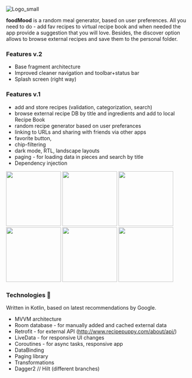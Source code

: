 ![Logo_small](https://user-images.githubusercontent.com/52376789/90369822-0fda9480-e075-11ea-8c88-20f9de9d4046.png)

**foodMood** is a random meal generator, based on user preferences. 
All you need to do - add fav recipes to virtual recipe book and when needed the app provide a suggestion that you will love. 
Besides, the discover option allows to browse external recipes and save them to the personal folder.

### Features v.2
* Base fragment architecture
* Improved cleaner navigation and toolbar+status bar
* Splash screen (right way)

### Features v.1
* add and store recipes (validation, categorization, search)
* browse external recipe DB by title and ingredients and add to local Recipe Book
* random recipe generator based on user preferances
* linking to URLs and sharing with friends via other apps
* favorite button, 
* chip-filtering
* dark mode, RTL, landscape layouts
* paging - for loading data in pieces and search by title
* Dependency injection


<img src="https://user-images.githubusercontent.com/52376789/90375840-2afdd200-e07e-11ea-9c86-69551449938f.jpg" width=150>    <img src="https://user-images.githubusercontent.com/52376789/90377266-72855d80-e080-11ea-9bf7-f717b523731e.jpg" width=150>   <img src="https://user-images.githubusercontent.com/52376789/90377013-086cb880-e080-11ea-8b8e-30fee7c8cddc.jpg" width=150>   <img src="https://user-images.githubusercontent.com/52376789/90377070-1d494c00-e080-11ea-90d0-c8ef2960093d.jpg" width=150>   <img src="https://user-images.githubusercontent.com/52376789/90377551-cbed8c80-e080-11ea-87ed-ab200d7ca506.jpg" width=150>   <img src="https://user-images.githubusercontent.com/52376789/90376575-5af9a500-e07f-11ea-9de6-a5f4db19b16a.jpg" width=150>

### Technologies :rocket:
Written in Kotlin, based on latest recommendations by Google.
* MVVM architecture
* Room database - for manually added and cached external data
* Retrofit - for external API (http://www.recipepuppy.com/about/api/)
* LiveData - for responsive UI changes
* Coroutines  - for async tasks, responsive app
* DataBinding
* Paging library
* Transformations
* Dagger2 // Hilt (different branches)

 
